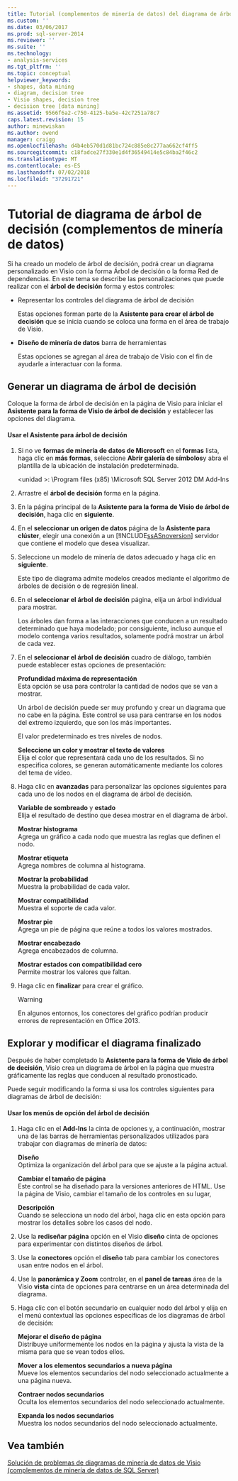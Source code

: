```yaml
---
title: Tutorial (complementos de minería de datos) del diagrama de árbol de decisión | Microsoft Docs
ms.custom: ''
ms.date: 03/06/2017
ms.prod: sql-server-2014
ms.reviewer: ''
ms.suite: ''
ms.technology:
- analysis-services
ms.tgt_pltfrm: ''
ms.topic: conceptual
helpviewer_keywords:
- shapes, data mining
- diagram, decision tree
- Visio shapes, decision tree
- decision tree [data mining]
ms.assetid: 9566f6a2-c750-4125-ba5e-42c7251a78c7
caps.latest.revision: 15
author: minewiskan
ms.author: owend
manager: craigg
ms.openlocfilehash: d4b4eb570d1d81bc724c885e8c277aa662cf4ff5
ms.sourcegitcommit: c18fadce27f330e1d4f36549414e5c84ba2f46c2
ms.translationtype: MT
ms.contentlocale: es-ES
ms.lasthandoff: 07/02/2018
ms.locfileid: "37291721"
---
```

# <a name="decision-tree-diagram-walkthrough--data-mining-add-ins"></a>Tutorial de diagrama de árbol de decisión (complementos de minería de datos)
  Si ha creado un modelo de árbol de decisión, podrá crear un diagrama personalizado en Visio con la forma Árbol de decisión o la forma Red de dependencias. En este tema se describe las personalizaciones que puede realizar con el **árbol de decisión** forma y estos controles:  
  
-   Representar los controles del diagrama de árbol de decisión  
  
     Estas opciones forman parte de la **Asistente para crear el árbol de decisión** que se inicia cuando se coloca una forma en el área de trabajo de Visio.  
  
-   **Diseño de minería de datos** barra de herramientas  
  
     Estas opciones se agregan al área de trabajo de Visio con el fin de ayudarle a interactuar con la forma.  
  
## <a name="build-a-decision-tree-diagram"></a>Generar un diagrama de árbol de decisión  
 Coloque la forma de árbol de decisión en la página de Visio para iniciar el **Asistente para la forma de Visio de árbol de decisión** y establecer las opciones del diagrama.  
  
#### <a name="use-the-decision-tree-wizard"></a>Usar el Asistente para árbol de decisión  
  
1.  Si no ve **formas de minería de datos de Microsoft** en el **formas** lista, haga clic en **más formas**, seleccione **Abrir galería de símbolos**y abra el plantilla de la ubicación de instalación predeterminada.  
  
     \<unidad >: \Program files (x85) \Microsoft SQL Server 2012 DM Add-Ins  
  
2.  Arrastre el **árbol de decisión** forma en la página.  
  
3.  En la página principal de la **Asistente para la forma de Visio de árbol de decisión**, haga clic en **siguiente**.  
  
4.  En el **seleccionar un origen de datos** página de la **Asistente para clúster**, elegir una conexión a un [!INCLUDE[ssASnoversion](../includes/ssasnoversion-md.md)] servidor que contiene el modelo que desea visualizar.  
  
5.  Seleccione un modelo de minería de datos adecuado y haga clic en **siguiente**.  
  
     Este tipo de diagrama admite modelos creados mediante el algoritmo de árboles de decisión o de regresión lineal.  
  
6.  En el **seleccionar el árbol de decisión** página, elija un árbol individual para mostrar.  
  
     Los árboles dan forma a las interacciones que conducen a un resultado determinado que haya modelado; por consiguiente, incluso aunque el modelo contenga varios resultados, solamente podrá mostrar un árbol de cada vez.  
  
7.  En el **seleccionar el árbol de decisión** cuadro de diálogo, también puede establecer estas opciones de presentación:  
  
     **Profundidad máxima de representación**  
     Esta opción se usa para controlar la cantidad de nodos que se van a mostrar.  
  
     Un árbol de decisión puede ser muy profundo y crear un diagrama que no cabe en la página. Este control se usa para centrarse en los nodos del extremo izquierdo, que son los más importantes.  
  
     El valor predeterminado es tres niveles de nodos.  
  
     **Seleccione un color y mostrar el texto de valores**  
     Elija el color que representará cada uno de los resultados. Si no especifica colores, se generan automáticamente mediante los colores del tema de vídeo.  
  
8.  Haga clic en **avanzadas** para personalizar las opciones siguientes para cada uno de los nodos en el diagrama de árbol de decisión.  
  
     **Variable de sombreado** y **estado**  
     Elija el resultado de destino que desea mostrar en el diagrama de árbol.  
  
     **Mostrar histograma**  
     Agrega un gráfico a cada nodo que muestra las reglas que definen el nodo.  
  
     **Mostrar etiqueta**  
     Agrega nombres de columna al histograma.  
  
     **Mostrar la probabilidad**  
     Muestra la probabilidad de cada valor.  
  
     **Mostrar compatibilidad**  
     Muestra el soporte de cada valor.  
  
     **Mostrar pie**  
     Agrega un pie de página que reúne a todos los valores mostrados.  
  
     **Mostrar encabezado**  
     Agrega encabezados de columna.  
  
     **Mostrar estados con compatibilidad cero**  
     Permite mostrar los valores que faltan.  
  
9. Haga clic en **finalizar** para crear el gráfico.  
  
    > [!WARNING]  
    >  En algunos entornos, los conectores del gráfico podrían producir errores de representación en Office 2013.  
  
## <a name="explore-and-modify-the-finished-diagram"></a>Explorar y modificar el diagrama finalizado  
 Después de haber completado la **Asistente para la forma de Visio de árbol de decisión**, Visio crea un diagrama de árbol en la página que muestra gráficamente las reglas que conducen al resultado pronosticado.  
  
 Puede seguir modificando la forma si usa los controles siguientes para diagramas de árbol de decisión:  
  
#### <a name="using-the-decision-tree-option-menus"></a>Usar los menús de opción del árbol de decisión  
  
1.  Haga clic en el **Add-Ins** la cinta de opciones y, a continuación, mostrar una de las barras de herramientas personalizados utilizados para trabajar con diagramas de minería de datos:  
  
     **Diseño**  
     Optimiza la organización del árbol para que se ajuste a la página actual.  
  
     **Cambiar el tamaño de página**  
     Este control se ha diseñado para la versiones anteriores de HTML. Use la página de Visio, cambiar el tamaño de los controles en su lugar,  
  
     **Descripción**  
     Cuando se selecciona un nodo del árbol, haga clic en esta opción para mostrar los detalles sobre los casos del nodo.  
  
2.  Use la **rediseñar página** opción en el Visio **diseño** cinta de opciones para experimentar con distintos diseños de árbol.  
  
3.  Use la **conectores** opción el **diseño** tab para cambiar los conectores usan entre nodos en el árbol.  
  
4.  Use la **panorámica y Zoom** controlar, en el **panel de tareas** área de la Visio **vista** cinta de opciones para centrarse en un área determinada del diagrama.  
  
5.  Haga clic con el botón secundario en cualquier nodo del árbol y elija en el menú contextual las opciones específicas de los diagramas de árbol de decisión:  
  
     **Mejorar el diseño de página**  
     Distribuye uniformemente los nodos en la página y ajusta la vista de la misma para que se vean todos ellos.  
  
     **Mover a los elementos secundarios a nueva página**  
     Mueve los elementos secundarios del nodo seleccionado actualmente a una página nueva.  
  
     **Contraer nodos secundarios**  
     Oculta los elementos secundarios del nodo seleccionado actualmente.  
  
     **Expanda los nodos secundarios**  
     Muestra los nodos secundarios del nodo seleccionado actualmente.  
  
## <a name="see-also"></a>Vea también  
 [Solución de problemas de diagramas de minería de datos de Visio &#40;complementos de minería de datos de SQL Server&#41;](troubleshooting-visio-data-mining-diagrams-sql-server-data-mining-add-ins.md)  
  
  
